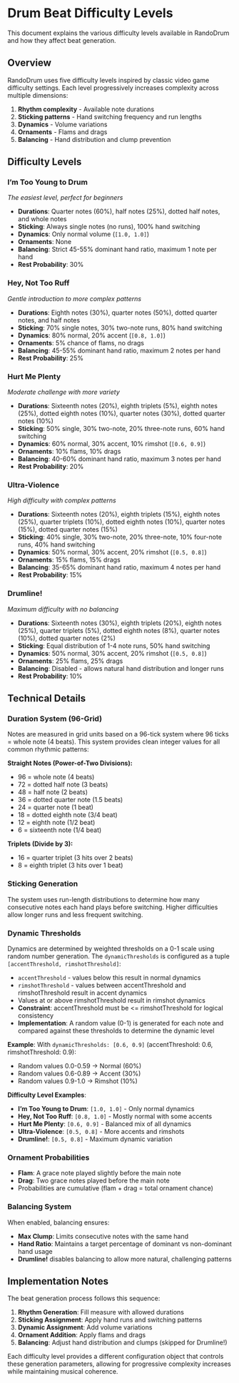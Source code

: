 # Drum Beat Difficulty Levels

This document explains the various difficulty levels available in RandoDrum and how they affect beat generation.

## Overview

RandoDrum uses five difficulty levels inspired by classic video game difficulty settings. Each level progressively increases complexity across multiple dimensions:

1. **Rhythm complexity** - Available note durations
2. **Sticking patterns** - Hand switching frequency and run lengths
3. **Dynamics** - Volume variations
4. **Ornaments** - Flams and drags
5. **Balancing** - Hand distribution and clump prevention

## Difficulty Levels

### I’m Too Young to Drum

_The easiest level, perfect for beginners_

- **Durations**: Quarter notes (60%), half notes (25%), dotted half notes, and whole notes
- **Sticking**: Always single notes (no runs), 100% hand switching
- **Dynamics**: Only normal volume (`[1.0, 1.0]`)
- **Ornaments**: None
- **Balancing**: Strict 45-55% dominant hand ratio, maximum 1 note per hand
- **Rest Probability**: 30%

### Hey, Not Too Ruff

_Gentle introduction to more complex patterns_

- **Durations**: Eighth notes (30%), quarter notes (50%), dotted quarter notes, and half notes
- **Sticking**: 70% single notes, 30% two-note runs, 80% hand switching
- **Dynamics**: 80% normal, 20% accent (`[0.8, 1.0]`)
- **Ornaments**: 5% chance of flams, no drags
- **Balancing**: 45-55% dominant hand ratio, maximum 2 notes per hand
- **Rest Probability**: 25%

### Hurt Me Plenty

_Moderate challenge with more variety_

- **Durations**: Sixteenth notes (20%), eighth triplets (5%), eighth notes (25%), dotted eighth notes (10%), quarter notes (30%), dotted quarter notes (10%)
- **Sticking**: 50% single, 30% two-note, 20% three-note runs, 60% hand switching
- **Dynamics**: 60% normal, 30% accent, 10% rimshot (`[0.6, 0.9]`)
- **Ornaments**: 10% flams, 10% drags
- **Balancing**: 40-60% dominant hand ratio, maximum 3 notes per hand
- **Rest Probability**: 20%

### Ultra-Violence

_High difficulty with complex patterns_

- **Durations**: Sixteenth notes (20%), eighth triplets (15%), eighth notes (25%), quarter triplets (10%), dotted eighth notes (10%), quarter notes (15%), dotted quarter notes (15%)
- **Sticking**: 40% single, 30% two-note, 20% three-note, 10% four-note runs, 40% hand switching
- **Dynamics**: 50% normal, 30% accent, 20% rimshot (`[0.5, 0.8]`)
- **Ornaments**: 15% flams, 15% drags
- **Balancing**: 35-65% dominant hand ratio, maximum 4 notes per hand
- **Rest Probability**: 15%

### Drumline!

_Maximum difficulty with no balancing_

- **Durations**: Sixteenth notes (30%), eighth triplets (20%), eighth notes (25%), quarter triplets (5%), dotted eighth notes (8%), quarter notes (10%), dotted quarter notes (2%)
- **Sticking**: Equal distribution of 1-4 note runs, 50% hand switching
- **Dynamics**: 50% normal, 30% accent, 20% rimshot (`[0.5, 0.8]`)
- **Ornaments**: 25% flams, 25% drags
- **Balancing**: Disabled - allows natural hand distribution and longer runs
- **Rest Probability**: 10%

## Technical Details

### Duration System (96-Grid)

Notes are measured in grid units based on a 96-tick system where 96 ticks = whole note (4 beats). This system provides clean integer values for all common rhythmic patterns:

**Straight Notes (Power-of-Two Divisions):**

- 96 = whole note (4 beats)
- 72 = dotted half note (3 beats)
- 48 = half note (2 beats)
- 36 = dotted quarter note (1.5 beats)
- 24 = quarter note (1 beat)
- 18 = dotted eighth note (3/4 beat)
- 12 = eighth note (1/2 beat)
- 6 = sixteenth note (1/4 beat)

**Triplets (Divide by 3):**

- 16 = quarter triplet (3 hits over 2 beats)
- 8 = eighth triplet (3 hits over 1 beat)

### Sticking Generation

The system uses run-length distributions to determine how many consecutive notes each hand plays before switching. Higher difficulties allow longer runs and less frequent switching.

### Dynamic Thresholds

Dynamics are determined by weighted thresholds on a 0-1 scale using random number generation. The `dynamicThresholds` is configured as a tuple `[accentThreshold, rimshotThreshold]`:

- `accentThreshold` - values below this result in normal dynamics
- `rimshotThreshold` - values between accentThreshold and rimshotThreshold result in accent dynamics
- Values at or above rimshotThreshold result in rimshot dynamics
- **Constraint**: accentThreshold must be <= rimshotThreshold for logical consistency
- **Implementation**: A random value (0-1) is generated for each note and compared against these thresholds to determine the dynamic level

**Example**: With `dynamicThresholds: [0.6, 0.9]` (accentThreshold: 0.6, rimshotThreshold: 0.9):

- Random values 0.0-0.59 → Normal (60%)
- Random values 0.6-0.89 → Accent (30%)
- Random values 0.9-1.0 → Rimshot (10%)

**Difficulty Level Examples**:

- **I’m Too Young to Drum**: `[1.0, 1.0]` - Only normal dynamics
- **Hey, Not Too Ruff**: `[0.8, 1.0]` - Mostly normal with some accents
- **Hurt Me Plenty**: `[0.6, 0.9]` - Balanced mix of all dynamics
- **Ultra-Violence**: `[0.5, 0.8]` - More accents and rimshots
- **Drumline!**: `[0.5, 0.8]` - Maximum dynamic variation

### Ornament Probabilities

- **Flam**: A grace note played slightly before the main note
- **Drag**: Two grace notes played before the main note
- Probabilities are cumulative (flam + drag = total ornament chance)

### Balancing System

When enabled, balancing ensures:

- **Max Clump**: Limits consecutive notes with the same hand
- **Hand Ratio**: Maintains a target percentage of dominant vs non-dominant hand usage
- **Drumline!** disables balancing to allow more natural, challenging patterns

## Implementation Notes

The beat generation process follows this sequence:

1. **Rhythm Generation**: Fill measure with allowed durations
2. **Sticking Assignment**: Apply hand runs and switching patterns
3. **Dynamic Assignment**: Add volume variations
4. **Ornament Addition**: Apply flams and drags
5. **Balancing**: Adjust hand distribution and clumps (skipped for Drumline!)

Each difficulty level provides a different configuration object that controls these generation parameters, allowing for progressive complexity increases while maintaining musical coherence.
